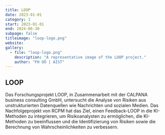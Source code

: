 ```yaml
---
title: LOOP
date: 2023-01-01
category: 1
start: 2023-01-01
end: 2024-06-30
subpage: false
titleimage: "loop-logo.png"
website:
gallery:
  - file: "loop-logo.png"
    description: "A representative image of the LOOP project."
    author: "FH OÖ | AIST"
---
```


## LOOP

Das Forschungsprojekt LOOP, in Zusammenarbeit mit der CALPANA business consulting GmbH, 
untersucht die Analyse von Risiken aus unstrukturierten Datenquellen wie Nachrichten 
und sozialen Medien. Das Nachfolgeprojekt von RCPM hat das Ziel, einen Feedback-LOOP 
in die KI-Methoden zu integrieren, um Risikoanalysten zu ermöglichen, die KI-Methoden 
zu beeinflussen und die Identifizierung von Risiken sowie die Berechnung von Wahrscheinlichkeiten 
zu verbessern.    
